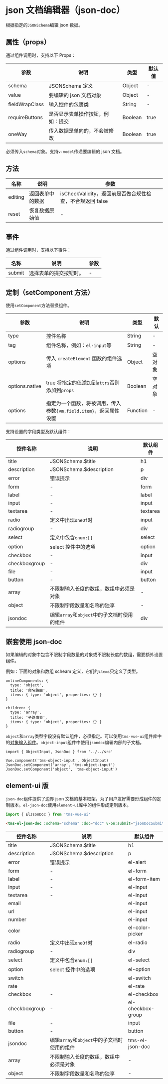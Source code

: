 # json 文档编辑器（json-doc）

根据指定的`JSONSchema`编辑 json 数据。

## 属性（props）

通过组件调用时，支持以下 Props：

| 参数           | 说明                             | 类型    | 默认值 |
| -------------- | -------------------------------- | ------- | ------ |
| schema         | JSONSchema 定义                  | Object  | -      |
| value          | 要编辑的 json 文档对象           | Object  | -      |
| fieldWrapClass | 输入控件的包裹类                 | String  | -      |
| requireButtons | 是否显示表单操作按钮，例如：提交 | Boolean | true   |
| oneWay         | 传入数据是单向的，不会被修改     | Boolean | true   |

必须传入`schema`对象。支持`v-model`传递要编辑的 json 文档。

## 方法

| 名称    | 说明             | 参数                                                      |
| ------- | ---------------- | --------------------------------------------------------- |
| editing | 返回表单中的数据 | isCheckValidity，返回前是否做合规性检查，不合规返回 false |
| reset   | 恢复数据原始值   | -                                                         |

## 事件

通过组件调用时，支持以下事件：

| 名称   | 说明                   | 参数 |
| ------ | ---------------------- | ---- |
| submit | 选择表单的提交按钮时。 | -    |

## 定制（setComponent 方法）

使用`setComponent`方法替换组件。

| 参数           | 说明                                                              | 类型     | 默认   |
| -------------- | ----------------------------------------------------------------- | -------- | ------ |
| type           | 控件名称                                                          | String   | -      |
| tag            | 组件名称，例如：`el-input`等                                      | String   | -      |
| options        | 传入 `createElement` 函数的组件选项                               | Object   | 空对象 |
| options.native | true 将指定的值添加到`attrs`否则添加到`props`                     | Boolean  | 空对象 |
| options        | 指定为一个函数，将被调用，传入参数`{vm,field,item}`，返回属性设置 | Function | -      |

支持设置的字段类型及默认组件：

| 控件名称      | 说明                                        | 默认组件 |
| ------------- | ------------------------------------------- | -------- |
| title         | JSONSchema.\$title                          | h1       |
| description   | JSONSchema.\$description                    | p        |
| error         | 错误提示                                    | div      |
| form          | -                                           | form     |
| label         | -                                           | label    |
| input         | -                                           | input    |
| textarea      | -                                           | textarea |
| radio         | 定义中出现`oneOf`时                         | input    |
| radiogroup    | -                                           | div      |
| select        | 定义中包含`enum:[]`                         | select   |
| option        | select 控件中的选项                         | option   |
| checkbox      | -                                           | input    |
| checkboxgroup | -                                           | div      |
| file          | -                                           | input    |
| button        | -                                           | button   |
| array         | 不限制输入长度的数组，数组中必须是对象      | -        |
| object        | 不限制字段数量和名称的独享                  | -        |
| jsondoc       | 编辑`array`和`object`中的子文档时使用的组件 | div      |

## 嵌套使用 json-doc

如果编辑的对象中包含不限制字段数量的对象或不限制长度的数组，需要额外设置组件。

例如：下面的对象和数组 scheam 定义，它们的`items`只定义了类型。

```
onlineComponents: {
  type: 'object',
  title: '命名路由',
  items: { type: 'object', properties: {} }
}
```

```
children: {
  type: 'array',
  title: '子路由表',
  items: { type: 'object', properties: {} }
}
```

`object`和`array`类型字段没有默认组件，必须指定。可以使用`tms-vue-ui`组件库中的[对象输入组件](object-input.md)。`object-input`组件中使用`jsondoc`编辑内部的子文档。

```
import { ObjectInput, JsonDoc } from '../../src'

Vue.component('tms-object-input', ObjectInput)
JsonDoc.setComponent('array', 'tms-object-input')
JsonDoc.setComponent('object', 'tms-object-input')
```

## element-ui 版

`json-doc`组件提供了边界 json 文档的基本框架，为了用户友好需要形成组件的定制版本。`el-json-doc`使用`element-ui`库中的组件形成定制版本。

```js
import { ElJsonDoc } from 'tms-vue-ui'
```

```html
<tms-el-json-doc :schema="schema" :doc="doc" v-on:submit="jsonDocSubmit"></tms-el-json-doc>
```

| 控件名称      | 说明                                        | 默认组件          |
| ------------- | ------------------------------------------- | ----------------- |
| title         | JSONSchema.\$title                          | h1                |
| description   | JSONSchema.\$description                    | p                 |
| error         | 错误提示                                    | el-alert          |
| form          | -                                           | el-form           |
| label         | -                                           | el-form-item      |
| input         | -                                           | el-input          |
| textarea      | -                                           | el-input          |
| email         |                                             | el-input          |
| url           |                                             | el-input          |
| number        |                                             | el-input          |
| color         |                                             | el-color-picker   |
| radio         | 定义中出现`oneOf`时                         | el-radio          |
| radiogroup    | -                                           | div               |
| select        | 定义中包含`enum:[]`                         | el-select         |
| option        | select 控件中的选项                         | el-option         |
| switch        |                                             | el-switch         |
| rate          |                                             | el-rate           |
| checkbox      | -                                           | el-checkbox       |
| checkboxgroup | -                                           | el-checkbox-group |
| file          | -                                           | input             |
| button        | -                                           | button            |
| jsondoc       | 编辑`array`和`object`中的子文档时使用的组件 | tms-el-json-doc   |
| array         | 不限制输入长度的数组，数组中必须是对象      | -                 |
| object        | 不限制字段数量和名称的独享                  | -                 |
